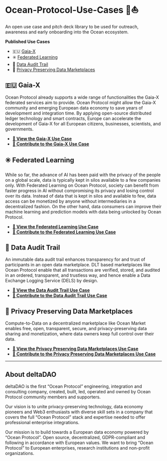 # Ocean-Protocol-Use-Cases 🌊⛵️
An open use case and pitch deck library to be used for outreach, awareness and early onboarding into the Ocean ecosystem.

**Published Use Cases**
- 🇪🇺 [Gaia-X](#-gaia-x)
- ✳️ [Federated Learning](#%EF%B8%8F-federated-learning)
- 🥾 [Data Audit Trail](#-data-audit-trail)
- 🔐 [Privacy Preserving Data Marketplaces](#-privacy-preserving-data-marketplaces)


## 🇪🇺 Gaia-X

Ocean Protocol already supports a wide range of functionalities the Gaia-X federated services aim to provide. Ocean Protocol might allow the Gaia-X community and emerging European data economy to save years of development and integration time. By applying open-source distributed ledger technology and smart contracts, Europe can accelerate the development of Gaia-X for all European citizens, businesses, scientists, and governments.

- **[📄 View the Gaia-X Use Case](/Ocean_Protocol_Use_Case-Gaia-X.pdf)**
- **[📝 Contribute to the Gaia-X Use Case](/markdown/Ocean_Protocol_Use_Case-Gaia-X.md)**


## ✳️ Federated Learning

While so far, the advance of AI has been paid with the privacy of the people on a global scale, data is typically kept in silos available to a few companies only. With Federated Learning on Ocean Protocol, society can benefit from faster progress in AI without compromising its privacy and losing control over its data. Instead of data that is kept in silos and available to few, data access can be monetized by anyone without intermediaries in a decentralized fashion. On the other hand, data consumers can improve their machine learning and prediction models with data being unlocked by Ocean Protocol. 

- **[📄 View the Federated Learning Use Case](/Ocean_Protocol_Use_Case-Federated_Learning.pdf)**
- **[📝 Contribute to the Federated Learning Use Case](/markdown/Ocean_Protocol_Use_Case-Federated_Learning.md)**


## 🥾 Data Audit Trail

An immutable data audit trail enhances transparency for and trust of participants in an open data marketplace. DLT based marketplaces like Ocean Protocol enable that all transactions are verified, stored, and audited in an ordered, transparent, and trustless way, and hence enable a Data Exchange Logging Service (DELS) by design.

- **[📄 View the Data Audit Trail Use Case](/Ocean_Protocol_Use_Case-Data_Audit_Trail.pdf)**
- **[📝 Contribute to the Data Audit Trail Use Case](/markdown/Ocean_Protocol_Use_Case-Data_Audit_Trail.md)**


## 🔐 Privacy Preserving Data Marketplaces

Compute-to-Data on a decentralized marketplace like Ocean Market enables free, open, transparent, secure, and privacy-preserving data sharing and monetization, where data owners keep full control over their data.

- **[📄 View the Privacy Preserving Data Marketplaces Use Case](/Ocean_Protocol_Use_Case-Privacy_Preserving_Data_Marketplaces.pdf)**
- **[📝 Contribute to the Privacy Preserving Data Marketplaces Use Case](/markdown/Ocean_Protocol_Use_Case-Privacy_Preserving_Data_Marketplaces.md)**



---


## About deltaDAO
deltaDAO is the first “Ocean Protocol” engineering, integration and consulting company, created, built, led, operated and owned by Ocean Protocol community members and supporters.

Our vision is to unite privacy-preserving technology, data economy pioneers and Web3 enthusiasts with diverse skill sets in a company that covers the full “Ocean Protocol” stack and expertise needed to offer professional enterprise integrations.

Our mission is to build towards a European data economy powered by “Ocean Protocol”. Open source, decentralized, GDPR-compliant and following in accordance with European values. We want to bring “Ocean Protocol” to European enterprises, research institutions and non-profit organizations.
